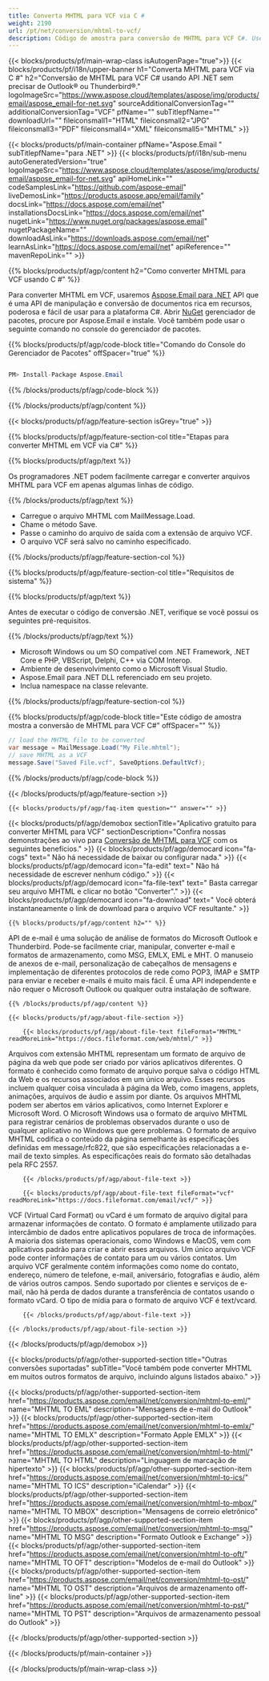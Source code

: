 ```yaml
---
title: Converta MHTML para VCF via C #
weight: 2190
url: /pt/net/conversion/mhtml-to-vcf/
description: Código de amostra para conversão de MHTML para VCF C#. Use o código de exemplo da API para arquivos MHTML em lote para conversão VCF em VB.NET, Asp.NET ou qualquer aplicativo baseado em .NET.
---
```


{{< blocks/products/pf/main-wrap-class isAutogenPage="true">}}
{{< blocks/products/pf/i18n/upper-banner h1="Converta MHTML para VCF via C #" h2="Conversão de MHTML para VCF C# usando API .NET sem precisar de Outlook® ou Thunderbird®." logoImageSrc="https://www.aspose.cloud/templates/aspose/img/products/email/aspose_email-for-net.svg" sourceAdditionalConversionTag="" additionalConversionTag="VCF" pfName="" subTitlepfName="" downloadUrl="" fileiconsmall1="HTML" fileiconsmall2="JPG" fileiconsmall3="PDF" fileiconsmall4="XML" fileiconsmall5="MHTML" >}}

{{< blocks/products/pf/main-container pfName="Aspose.Email " subTitlepfName="para .NET" >}}
{{< blocks/products/pf/i18n/sub-menu autoGeneratedVersion="true" logoImageSrc="https://www.aspose.cloud/templates/aspose/img/products/email/aspose_email-for-net.svg" apiHomeLink="" codeSamplesLink="https://github.com/aspose-email" liveDemosLink="https://products.aspose.app/email/family" docsLink="https://docs.aspose.com/email/net" installationsDocsLink="https://docs.aspose.com/email/net" nugetLink="https://www.nuget.org/packages/aspose.email" nugetPackageName="" downloadAsLink="https://downloads.aspose.com/email/net" learnAsLink="https://docs.aspose.com/email/net" apiReference="" mavenRepoLink="" >}}

{{% blocks/products/pf/agp/content h2="Como converter MHTML para VCF usando C #" %}}

 Para converter MHTML em VCF, usaremos
 [Aspose.Email para .NET](https://products.aspose.com/email/net/)
 API que é uma API de manipulação e conversão de documentos rica em recursos, poderosa e fácil de usar para a plataforma C#. Abrir
 [NuGet](https://www.nuget.org/packages/aspose.email)
 gerenciador de pacotes, procure por Aspose.Email e instale. Você também pode usar o seguinte comando no console do gerenciador de pacotes.

{{% blocks/products/pf/agp/code-block title="Comando do Console do Gerenciador de Pacotes" offSpacer="true" %}}

```cs

PM> Install-Package Aspose.Email

```

{{% /blocks/products/pf/agp/code-block %}}

{{% /blocks/products/pf/agp/content %}}

{{< blocks/products/pf/agp/feature-section isGrey="true" >}}

{{% blocks/products/pf/agp/feature-section-col title="Etapas para converter MHTML em VCF via C#" %}}

{{% blocks/products/pf/agp/text %}}

 Os programadores .NET podem facilmente carregar e converter arquivos MHTML para VCF em apenas algumas linhas de código.

{{% /blocks/products/pf/agp/text %}}

+  Carregue o arquivo MHTML com MailMessage.Load.
+  Chame o método Save.
+  Passe o caminho do arquivo de saída com a extensão de arquivo VCF.
+  O arquivo VCF será salvo no caminho especificado.

{{% /blocks/products/pf/agp/feature-section-col %}}

{{% blocks/products/pf/agp/feature-section-col title="Requisitos de sistema" %}}

{{% blocks/products/pf/agp/text %}}

 Antes de executar o código de conversão .NET, verifique se você possui os seguintes pré-requisitos.

{{% /blocks/products/pf/agp/text %}}

-  Microsoft Windows ou um SO compatível com .NET Framework, .NET Core e PHP, VBScript, Delphi, C++ via COM Interop.
-  Ambiente de desenvolvimento como o Microsoft Visual Studio.
-  Aspose.Email para .NET DLL referenciado em seu projeto.
-  Inclua namespace na classe relevante.

{{% /blocks/products/pf/agp/feature-section-col %}}

{{% blocks/products/pf/agp/code-block title="Este código de amostra mostra a conversão de MHTML para VCF C#" offSpacer="" %}}

```cs
// load the MHTML file to be converted
var message = MailMessage.Load("My File.mhtml");
// save MHTML as a VCF
message.Save("Saved File.vcf", SaveOptions.DefaultVcf); 

```

{{% /blocks/products/pf/agp/code-block %}}

{{< /blocks/products/pf/agp/feature-section >}}

    {{< blocks/products/pf/agp/faq-item question="" answer="" >}}


<!-- aboutfile Starts -->

{{< blocks/products/pf/agp/demobox sectionTitle="Aplicativo gratuito para converter MHTML para VCF" sectionDescription="Confira nossas demonstrações ao vivo para [Conversão de MHTML para VCF](https://products.aspose.app/email/conversion/mhtml-to-vcf) com os seguintes benefícios." >}}
        {{< blocks/products/pf/agp/democard icon="fa-cogs" text=" Não há necessidade de baixar ou configurar nada." >}}
        {{< blocks/products/pf/agp/democard icon="fa-edit" text=" Não há necessidade de escrever nenhum código." >}}
        {{< blocks/products/pf/agp/democard icon="fa-file-text" text=" Basta carregar seu arquivo MHTML e clicar no botão \"Converter\"." >}}
        {{< blocks/products/pf/agp/democard icon="fa-download" text=" Você obterá instantaneamente o link de download para o arquivo VCF resultante." >}}

    {{% blocks/products/pf/agp/content h2="" %}}

 API de e-mail é uma solução de análise de formatos do Microsoft Outlook e Thunderbird. Pode-se facilmente criar, manipular, converter e-mail e formatos de armazenamento, como MSG, EMLX, EML e MHT. O manuseio de anexos de e-mail, personalização de cabeçalhos de mensagens e implementação de diferentes protocolos de rede como POP3, IMAP e SMTP para enviar e receber e-mails é muito mais fácil. É uma API independente e não requer o Microsoft Outlook ou qualquer outra instalação de software.



    {{% /blocks/products/pf/agp/content %}}

    {{< blocks/products/pf/agp/about-file-section >}}

        {{< blocks/products/pf/agp/about-file-text fileFormat="MHTML" readMoreLink="https://docs.fileformat.com/web/mhtml/" >}}
Arquivos com extensão MHTML representam um formato de arquivo de página da web que pode ser criado por vários aplicativos diferentes. O formato é conhecido como formato de arquivo porque salva o código HTML da Web e os recursos associados em um único arquivo. Esses recursos incluem qualquer coisa vinculada à página da Web, como imagens, applets, animações, arquivos de áudio e assim por diante. Os arquivos MHTML podem ser abertos em vários aplicativos, como Internet Explorer e Microsoft Word. O Microsoft Windows usa o formato de arquivo MHTML para registrar cenários de problemas observados durante o uso de qualquer aplicativo no Windows que gere problemas. O formato de arquivo MHTML codifica o conteúdo da página semelhante às especificações definidas em message/rfc822, que são especificações relacionadas a e-mail de texto simples. As especificações reais do formato são detalhadas pela RFC 2557.

        {{< /blocks/products/pf/agp/about-file-text >}}

        {{< blocks/products/pf/agp/about-file-text fileFormat="vcf" readMoreLink="https://docs.fileformat.com/email/vcf/" >}}
VCF (Virtual Card Format) ou vCard é um formato de arquivo digital para armazenar informações de contato. O formato é amplamente utilizado para intercâmbio de dados entre aplicativos populares de troca de informações. A maioria dos sistemas operacionais, como Windows e MacOS, vem com aplicativos padrão para criar e abrir esses arquivos. Um único arquivo VCF pode conter informações de contato para um ou vários contatos. Um arquivo VCF geralmente contém informações como nome do contato, endereço, número de telefone, e-mail, aniversário, fotografias e áudio, além de vários outros campos. Sendo suportado por clientes e serviços de e-mail, não há perda de dados durante a transferência de contatos usando o formato vCard. O tipo de mídia para o formato de arquivo VCF é text/vcard.

        {{< /blocks/products/pf/agp/about-file-text >}}

    {{< /blocks/products/pf/agp/about-file-section >}}

{{< /blocks/products/pf/agp/demobox >}}

<!-- aboutfile Ends -->

{{< blocks/products/pf/agp/other-supported-section title="Outras conversões suportadas" subTitle="Você também pode converter MHTML em muitos outros formatos de arquivo, incluindo alguns listados abaixo." >}}

{{< blocks/products/pf/agp/other-supported-section-item href="https://products.aspose.com/email/net/conversion/mhtml-to-eml/" name="MHTML TO EML" description="Mensagens de e-mail do Outlook" >}}
{{< blocks/products/pf/agp/other-supported-section-item href="https://products.aspose.com/email/net/conversion/mhtml-to-emlx/" name="MHTML TO EMLX" description="Formato Apple EMLX" >}}
{{< blocks/products/pf/agp/other-supported-section-item href="https://products.aspose.com/email/net/conversion/mhtml-to-html/" name="MHTML TO HTML" description="Linguagem de marcação de hipertexto" >}}
{{< blocks/products/pf/agp/other-supported-section-item href="https://products.aspose.com/email/net/conversion/mhtml-to-ics/" name="MHTML TO ICS" description="iCalendar" >}}
{{< blocks/products/pf/agp/other-supported-section-item href="https://products.aspose.com/email/net/conversion/mhtml-to-mbox/" name="MHTML TO MBOX" description="Mensagens de correio eletrônico" >}}
{{< blocks/products/pf/agp/other-supported-section-item href="https://products.aspose.com/email/net/conversion/mhtml-to-msg/" name="MHTML TO MSG" description="Formato Outlook e Exchange" >}}
{{< blocks/products/pf/agp/other-supported-section-item href="https://products.aspose.com/email/net/conversion/mhtml-to-oft/" name="MHTML TO OFT" description="Modelos de e-mail do Outlook" >}}
{{< blocks/products/pf/agp/other-supported-section-item href="https://products.aspose.com/email/net/conversion/mhtml-to-ost/" name="MHTML TO OST" description="Arquivos de armazenamento off-line" >}}
{{< blocks/products/pf/agp/other-supported-section-item href="https://products.aspose.com/email/net/conversion/mhtml-to-pst/" name="MHTML TO PST" description="Arquivos de armazenamento pessoal do Outlook" >}}

{{< /blocks/products/pf/agp/other-supported-section >}}

{{< /blocks/products/pf/main-container >}}
   
{{< /blocks/products/pf/main-wrap-class >}}